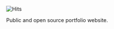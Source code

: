 ![Hits](https://hitcounter.pythonanywhere.com/count/tag.svg?url=https%3A%2F%2Fgithub.com%2Fmichelemeattini)

Public and open source portfolio website.
